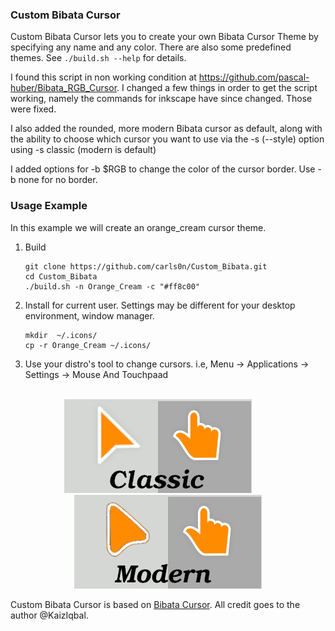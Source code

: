 

### Custom Bibata Cursor</h4>

Custom Bibata Cursor lets you to create your own Bibata Cursor Theme by specifying
any name and any color. There are also some predefined themes. See `./build.sh
--help` for details.

I found this script in non working condition at https://github.com/pascal-huber/Bibata_RGB_Cursor.
I changed a few things in order to get the script working, namely the commands for inkscape have
since changed. Those were fixed.


I also added the rounded, more modern Bibata cursor as default, along with the ability to choose
which cursor you want to use via the -s (--style) option using -s classic (modern is default)

I added options for -b $RGB to change the color of the cursor
border. Use -b none for no border.<br>

### Usage Example

In this example we will create an orange_cream cursor theme.

1. Build
   ```shell
   git clone https://github.com/carls0n/Custom_Bibata.git
   cd Custom_Bibata
   ./build.sh -n Orange_Cream -c "#ff8c00"
   ```

2. Install for current user. Settings may be different for your desktop environment, window manager.
   ```shell
   mkdir  ~/.icons/
   cp -r Orange_Cream ~/.icons/
   ```

3. Use your distro's tool to change cursors. i.e, Menu -> Applications -> Settings -> Mouse And Touchpaad<br><br>
<p align="center">
<img src="https://github.com/carls0n/Custom_Bibata/blob/main/image/classic.png">&nbsp;&nbsp;&nbsp;&nbsp;&nbsp;&nbsp;&nbsp;&nbsp;<img src=https://github.com/carls0n/Custom_Bibata/blob/main/image/modern.png>
</center>




Custom Bibata Cursor is based on [Bibata
Cursor](https://github.com/KaizIqbal/Bibata_Cursor/blob/master/README.md). All
credit goes to the author @KaizIqbal.
 
